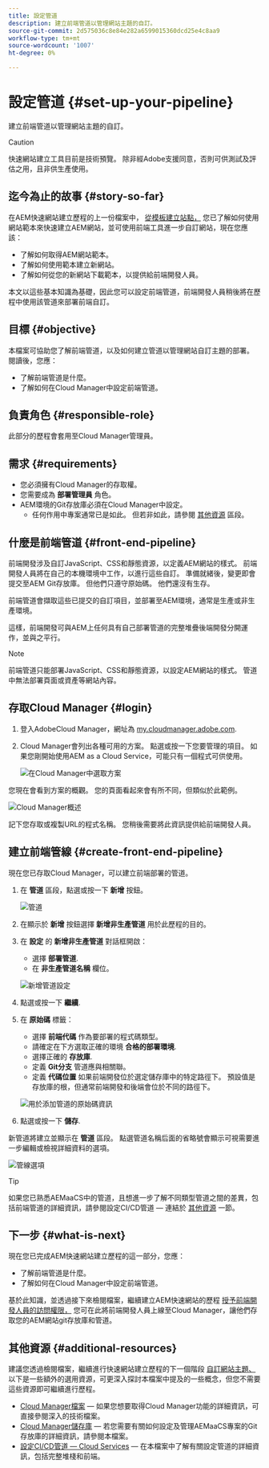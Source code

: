 ```yaml
---
title: 設定管道
description: 建立前端管道以管理網站主題的自訂。
source-git-commit: 2d575036c8e84e282a6599015360dcd25e4c8aa9
workflow-type: tm+mt
source-wordcount: '1007'
ht-degree: 0%

---
```



# 設定管道 {#set-up-your-pipeline}

建立前端管道以管理網站主題的自訂。

>[!CAUTION]
>
>快速網站建立工具目前是技術預覽。 除非經Adobe支援同意，否則可供測試及評估之用，且非供生產使用。

## 迄今為止的故事 {#story-so-far}

在AEM快速網站建立歷程的上一份檔案中， [從模板建立站點，](create-site.md) 您已了解如何使用網站範本來快速建立AEM網站，並可使用前端工具進一步自訂網站，現在您應該：

* 了解如何取得AEM網站範本。
* 了解如何使用範本建立新網站。
* 了解如何從您的新網站下載範本，以提供給前端開發人員。

本文以這些基本知識為基礎，因此您可以設定前端管道，前端開發人員稍後將在歷程中使用該管道來部署前端自訂。

## 目標 {#objective}

本檔案可協助您了解前端管道，以及如何建立管道以管理網站自訂主題的部署。 閱讀後，您應：

* 了解前端管道是什麼。
* 了解如何在Cloud Manager中設定前端管道。

## 負責角色 {#responsible-role}

此部分的歷程會套用至Cloud Manager管理員。

## 需求 {#requirements}

* 您必須擁有Cloud Manager的存取權。
* 您需要成為 **部署管理員** 角色。
* AEM環境的Git存放庫必須在Cloud Manager中設定。
   * 任何作用中專案通常已是如此。 但若非如此，請參閱 [其他資源](#additional-resources) 區段。

## 什麼是前端管道 {#front-end-pipeline}

前端開發涉及自訂JavaScript、CSS和靜態資源，以定義AEM網站的樣式。 前端開發人員將在自己的本機環境中工作，以進行這些自訂。 準備就緒後，變更即會提交至AEM Git存放庫。 但他們只遵守原始碼。 他們還沒有生存。

前端管道會擷取這些已提交的自訂項目，並部署至AEM環境，通常是生產或非生產環境。

這樣，前端開發可與AEM上任何具有自己部署管道的完整堆疊後端開發分開運作，並與之平行。

>[!NOTE]
>
>前端管道只能部署JavaScript、CSS和靜態資源，以設定AEM網站的樣式。 管道中無法部署頁面或資產等網站內容。

## 存取Cloud Manager {#login}

1. 登入AdobeCloud Manager，網址為 [my.cloudmanager.adobe.com](https://my.cloudmanager.adobe.com/).

1. Cloud Manager會列出各種可用的方案。 點選或按一下您要管理的項目。 如果您剛開始使用AEM as a Cloud Service，可能只有一個程式可供使用。

   ![在Cloud Manager中選取方案](assets/cloud-manager-select-program.png)

您現在會看到方案的概觀。 您的頁面看起來會有所不同，但類似於此範例。

![Cloud Manager概述](assets/cloud-manager-overview.png)

記下您存取或複製URL的程式名稱。 您稍後需要將此資訊提供給前端開發人員。

## 建立前端管線 {#create-front-end-pipeline}

現在您已存取Cloud Manager，可以建立前端部署的管道。

1. 在 **管道** 區段，點選或按一下 **新增** 按鈕。

   ![管道](assets/pipelines-add.png)

1. 在顯示於 **新增** 按鈕選擇 **新增非生產管道** 用於此歷程的目的。

1. 在 **設定** 的 **新增非生產管道** 對話框開啟：
   * 選擇 **部署管道**.
   * 在 **非生產管道名稱** 欄位。

   ![新增管道設定](assets/add-pipeline-configuration.png)

1. 點選或按一下 **繼續**.

1. 在 **原始碼** 標籤：
   * 選擇 **前端代碼** 作為要部署的程式碼類型。
   * 請確定在下方選取正確的環境 **合格的部署環境**.
   * 選擇正確的 **存放庫**.
   * 定義 **Git分支** 管道應與相關聯。
   * 定義 **代碼位置** 如果前端開發位於選定儲存庫中的特定路徑下。 預設值是存放庫的根，但通常前端開發和後端會位於不同的路徑下。

   ![用於添加管道的原始碼資訊](assets/add-pipeline-source-code.png)

1. 點選或按一下 **儲存**.

新管道將建立並顯示在 **管道** 區段。 點選管道名稱后面的省略號會顯示可視需要進一步編輯或檢視詳細資料的選項。

![管線選項](assets/new-pipeline.png)

>[!TIP]
>
>如果您已熟悉AEMaaCS中的管道，且想進一步了解不同類型管道之間的差異，包括前端管道的詳細資訊，請參閱設定CI/CD管道 — 連結於 [其他資源](#additional-resources) 一節。

## 下一步 {#what-is-next}

現在您已完成AEM快速網站建立歷程的這一部分，您應：

* 了解前端管道是什麼。
* 了解如何在Cloud Manager中設定前端管道。

基於此知識，並透過接下來檢閱檔案，繼續建立AEM快速網站的歷程 [授予前端開發人員的訪問權限，](grant-access.md) 您可在此將前端開發人員上線至Cloud Manager，讓他們存取您的AEM網站git存放庫和管道。

## 其他資源 {#additional-resources}

建議您透過檢閱檔案，繼續進行快速網站建立歷程的下一個階段 [自訂網站主題、](customize-theme.md) 以下是一些額外的選用資源，可更深入探討本檔案中提及的一些概念，但您不需要這些資源即可繼續進行歷程。

* [Cloud Manager檔案](https://experienceleague.adobe.com/docs/experience-manager-cloud-service/onboarding/onboarding-concepts/cloud-manager-introduction.html)  — 如果您想要取得Cloud Manager功能的詳細資訊，可直接參閱深入的技術檔案。
* [Cloud Manager儲存庫](/help/implementing/cloud-manager/managing-code/cloud-manager-repositories.md)  — 若您需要有關如何設定及管理AEMaaCS專案的Git存放庫的詳細資訊，請參閱本檔案。
* [設定CI/CD管道 — Cloud Services](/help/implementing/cloud-manager/configuring-pipelines/introduction-ci-cd-pipelines.md)  — 在本檔案中了解有關設定管道的詳細資訊，包括完整堆棧和前端。